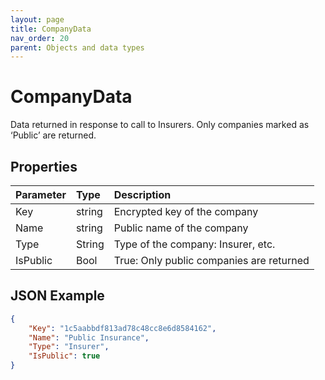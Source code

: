 ```yaml
---
layout: page
title: CompanyData
nav_order: 20
parent: Objects and data types
---
```


# CompanyData

Data returned in response to call to Insurers. Only companies marked as ‘Public’ are returned.

## Properties

| Parameter | Type   | Description                                                 |
|:----------|:-------|:------------------------------------------------------------|
| Key | string | Encrypted key of the company |
| Name | string | Public name of the company |
| Type | String | Type of the company: Insurer, etc. |
| IsPublic | Bool | True: Only public companies are returned |

## JSON Example

```json
{
    "Key": "1c5aabbdf813ad78c48cc8e6d8584162",
    "Name": "Public Insurance",
    "Type": "Insurer",
    "IsPublic": true
}
```
